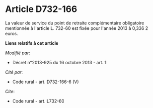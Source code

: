 # Article D732-166

La valeur de service du point de retraite complémentaire obligatoire mentionnée à l'article L. 732-60 est fixée pour l'année
2013 à 0,336 2 euros.

**Liens relatifs à cet article**

_Modifié par_:

  - Décret n°2013-925 du 16 octobre 2013 - art. 1

_Cité par_:

  - Code rural - art. D732-166-6 (V)

_Cite_:

  - Code rural - art. L732-60
